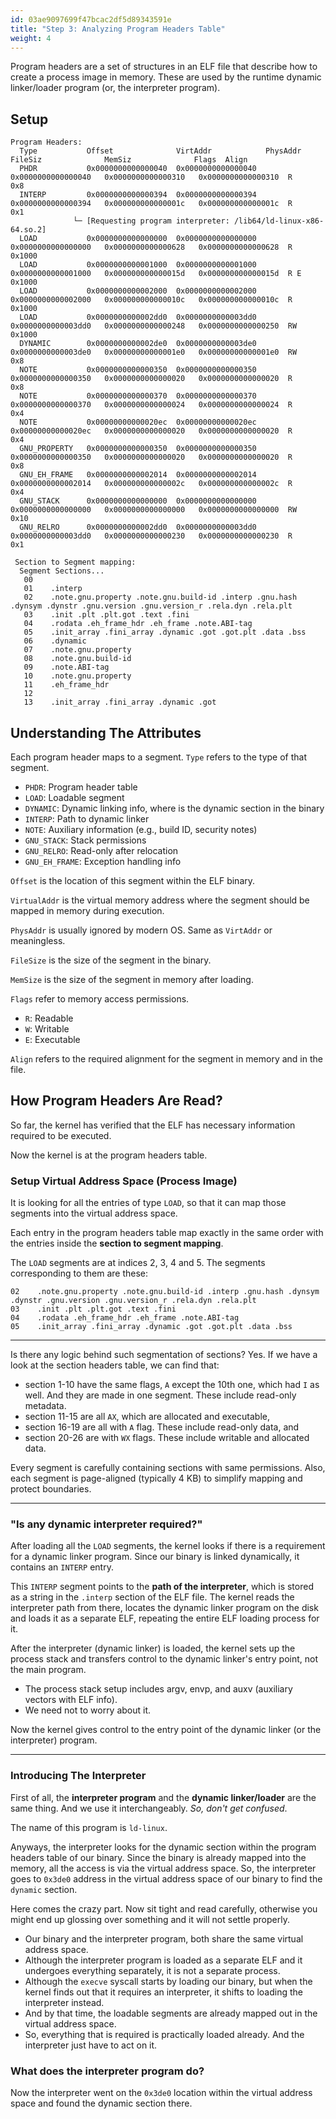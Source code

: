 ```yaml
---
id: 03ae9097699f47bcac2df5d89343591e
title: "Step 3: Analyzing Program Headers Table"
weight: 4
---
```


Program headers are a set of structures in an ELF file that describe how to create a process image in memory. These are used by the runtime dynamic linker/loader program (or, the interpreter program).

## Setup

```
Program Headers:
  Type           Offset              VirtAddr            PhysAddr             FileSiz              MemSiz              Flags  Align
  PHDR           0x0000000000000040  0x0000000000000040  0x0000000000000040   0x0000000000000310   0x0000000000000310  R      0x8
  INTERP         0x0000000000000394  0x0000000000000394  0x0000000000000394   0x000000000000001c   0x000000000000001c  R      0x1
              └─ [Requesting program interpreter: /lib64/ld-linux-x86-64.so.2]
  LOAD           0x0000000000000000  0x0000000000000000  0x0000000000000000   0x0000000000000628   0x0000000000000628  R      0x1000
  LOAD           0x0000000000001000  0x0000000000001000  0x0000000000001000   0x000000000000015d   0x000000000000015d  R E    0x1000
  LOAD           0x0000000000002000  0x0000000000002000  0x0000000000002000   0x000000000000010c   0x000000000000010c  R      0x1000
  LOAD           0x0000000000002dd0  0x0000000000003dd0  0x0000000000003dd0   0x0000000000000248   0x0000000000000250  RW     0x1000
  DYNAMIC        0x0000000000002de0  0x0000000000003de0  0x0000000000003de0   0x00000000000001e0   0x00000000000001e0  RW     0x8
  NOTE           0x0000000000000350  0x0000000000000350  0x0000000000000350   0x0000000000000020   0x0000000000000020  R      0x8
  NOTE           0x0000000000000370  0x0000000000000370  0x0000000000000370   0x0000000000000024   0x0000000000000024  R      0x4
  NOTE           0x00000000000020ec  0x00000000000020ec  0x00000000000020ec   0x0000000000000020   0x0000000000000020  R      0x4
  GNU_PROPERTY   0x0000000000000350  0x0000000000000350  0x0000000000000350   0x0000000000000020   0x0000000000000020  R      0x8
  GNU_EH_FRAME   0x0000000000002014  0x0000000000002014  0x0000000000002014   0x000000000000002c   0x000000000000002c  R      0x4
  GNU_STACK      0x0000000000000000  0x0000000000000000  0x0000000000000000   0x0000000000000000   0x0000000000000000  RW     0x10
  GNU_RELRO      0x0000000000002dd0  0x0000000000003dd0  0x0000000000003dd0   0x0000000000000230   0x0000000000000230  R      0x1

 Section to Segment mapping:
  Segment Sections...
   00     
   01    .interp 
   02    .note.gnu.property .note.gnu.build-id .interp .gnu.hash .dynsym .dynstr .gnu.version .gnu.version_r .rela.dyn .rela.plt 
   03    .init .plt .plt.got .text .fini 
   04    .rodata .eh_frame_hdr .eh_frame .note.ABI-tag 
   05    .init_array .fini_array .dynamic .got .got.plt .data .bss 
   06    .dynamic 
   07    .note.gnu.property 
   08    .note.gnu.build-id 
   09    .note.ABI-tag 
   10    .note.gnu.property 
   11    .eh_frame_hdr 
   12
   13    .init_array .fini_array .dynamic .got
```

## Understanding The Attributes

Each program header maps to a segment. `Type` refers to the type of that segment.

* `PHDR`: Program header table
* `LOAD`: Loadable segment
* `DYNAMIC`: Dynamic linking info, where is the dynamic section in the binary
* `INTERP`: Path to dynamic linker
* `NOTE`: Auxiliary information (e.g., build ID, security notes)
* `GNU_STACK`: Stack permissions
* `GNU_RELRO`: Read-only after relocation
* `GNU_EH_FRAME`: Exception handling info

`Offset` is the location of this segment within the ELF binary.

`VirtualAddr` is the virtual memory address where the segment should be mapped in memory during execution.

`PhysAddr` is usually ignored by modern OS. Same as `VirtAddr` or meaningless.

`FileSize` is the size of the segment in the binary.

`MemSize` is the size of the segment in memory after loading.

`Flags` refer to memory access permissions.

* `R`: Readable
* `W`: Writable
* `E`: Executable

`Align` refers to the required alignment for the segment in memory and in the file.

## How Program Headers Are Read?

So far, the kernel has verified that the ELF has necessary information required to be executed.

Now the kernel is at the program headers table.&#x20;

### Setup Virtual Address Space (Process Image)

It is looking for all the entries of type `LOAD`, so that it can map those segments into the virtual address space.

Each entry in the program headers table map exactly in the same order with the entries inside the **section to segment mapping**.

The `LOAD` segments are at indices 2, 3, 4 and 5. The segments corresponding to them are these:

```
02    .note.gnu.property .note.gnu.build-id .interp .gnu.hash .dynsym .dynstr .gnu.version .gnu.version_r .rela.dyn .rela.plt 
03    .init .plt .plt.got .text .fini 
04    .rodata .eh_frame_hdr .eh_frame .note.ABI-tag 
05    .init_array .fini_array .dynamic .got .got.plt .data .bss 
```

***

Is there any logic behind such segmentation of sections? Yes. If we have a look at the section headers table, we can find that:

* section 1-10 have the same flags, `A` except the 10th one, which had `I` as well. And they are made in one segment. These include read-only metadata.
* section 11-15 are all `AX`, which are allocated and executable,
* section 16-19 are all with `A` flag. These include read-only data, and
* section 20-26 are with `WX` flags. These include writable and allocated data.

Every segment is carefully containing sections with same permissions. Also, each segment is page-aligned (typically 4 KB) to simplify mapping and protect boundaries.

***

### "Is any dynamic interpreter required?"

After loading all the `LOAD` segments, the kernel looks if there is a requirement for a dynamic linker program. Since our binary is linked dynamically, it contains an `INTERP` entry.

This `INTERP` segment points to the **path of the interpreter**, which is stored as a string in the `.interp` section of the ELF file. The kernel reads the interpreter path from there, locates the dynamic linker program on the disk and loads it as a separate ELF, repeating the entire ELF loading process for it.

After the interpreter (dynamic linker) is loaded, the kernel sets up the process stack and transfers control to the dynamic linker's entry point, not the main program.

* The process stack setup includes argv, envp, and auxv (auxiliary vectors with ELF info).
* We need not to worry about it.

Now the kernel gives control to the entry point of the dynamic linker (or the interpreter) program.

***

### Introducing The Interpreter

First of all, the **interpreter program** and the **dynamic linker/loader** are the same thing. And we use it interchangeably. _So, don't get confused_.

The name of this program is `ld-linux`.

Anyways, the interpreter looks for the dynamic section within the program headers table of our binary. Since the binary is already mapped into the memory, all the access is via the virtual address space. So, the interpreter goes to `0x3de0` address in the virtual address space of our binary to find the `dynamic` section.

Here comes the crazy part. Now sit tight and read carefully, otherwise you might end up glossing over something and it will not settle properly.

* Our binary and the interpreter program, both share the same virtual address space.
* Although the interpreter program is loaded as a separate ELF and it undergoes everything separately, it is not a separate process.
* Although the `execve` syscall starts by loading our binary, but when the kernel finds out that it requires an interpreter, it shifts to loading the interpreter instead.
* And by that time, the loadable segments are already mapped out in the virtual address space.
* So, everything that is required is practically loaded already. And the interpreter just have to act on it.

### What does the interpreter program do?

Now the interpreter went on the `0x3de0` location within the virtual address space and found the dynamic section there.